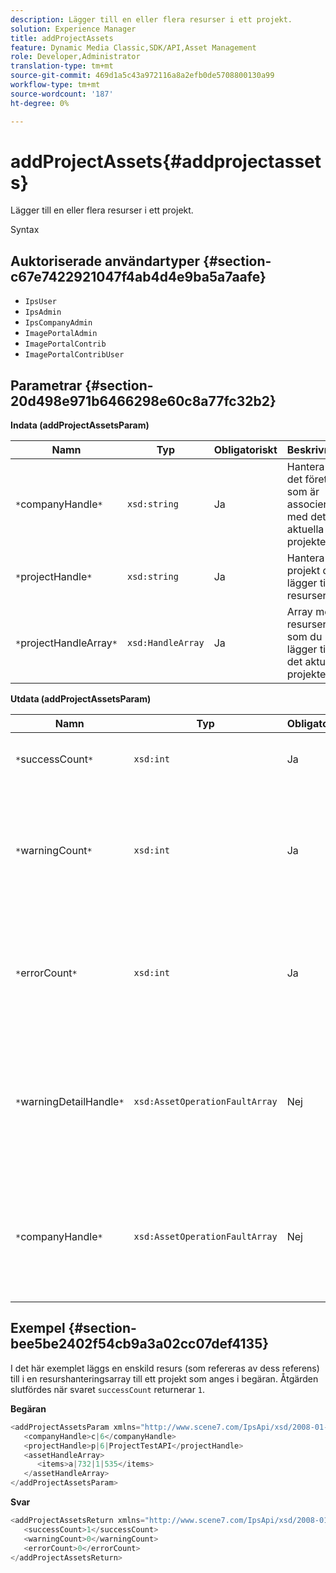 ```yaml
---
description: Lägger till en eller flera resurser i ett projekt.
solution: Experience Manager
title: addProjectAssets
feature: Dynamic Media Classic,SDK/API,Asset Management
role: Developer,Administrator
translation-type: tm+mt
source-git-commit: 469d1a5c43a972116a8a2efb0de5708800130a99
workflow-type: tm+mt
source-wordcount: '187'
ht-degree: 0%

---
```



# addProjectAssets{#addprojectassets}

Lägger till en eller flera resurser i ett projekt.

Syntax

## Auktoriserade användartyper {#section-c67e7422921047f4ab4d4e9ba5a7aafe}

* `IpsUser`
* `IpsAdmin`
* `IpsCompanyAdmin`
* `ImagePortalAdmin`
* `ImagePortalContrib`
* `ImagePortalContribUser`

## Parametrar {#section-20d498e971b6466298e60c8a77fc32b2}

**Indata (addProjectAssetsParam)**

| Namn | Typ | Obligatoriskt | Beskrivning |
|---|---|---|---|
| `*`companyHandle`*` | `xsd:string` | Ja | Hantera till det företag som är associerat med det aktuella projektet. |
| `*`projectHandle`*` | `xsd:string` | Ja | Hantera det projekt du lägger till resurser i. |
| `*`projectHandleArray`*` | `xsd:HandleArray` | Ja | Array med resurser som du lägger till i det aktuella projektet. |

**Utdata (addProjectAssetsParam)**

| Namn | Typ | Obligatoriskt | Beskrivning |
|---|---|---|---|
| `*`successCount`*` | `xsd:int` | Ja | Antalet resurser som lagts till. |
| `*`warningCount`*` | `xsd:int` | Ja | Antalet varningar som genereras när åtgärden försökte lägga till resurser i ett projekt. |
| `*`errorCount`*` | `xsd:int` | Ja | Antalet fel som genererades när åtgärden försökte lägga till resurser i ett projekt. |
| `*`warningDetailHandle`*` | `xsd:AssetOperationFaultArray` | Nej | Array med varningar som genereras av resurser när åtgärden försökte lägga till dem i ett projekt. |
| `*`companyHandle`*` | `xsd:AssetOperationFaultArray` | Nej | Array med fel som genereras av resurser när åtgärden försökte lägga till dem i ett projekt. |

## Exempel {#section-bee5be2402f54cb9a3a02cc07def4135}

I det här exemplet läggs en enskild resurs (som refereras av dess referens) till i en resurshanteringsarray till ett projekt som anges i begäran. Åtgärden slutfördes när svaret `successCount` returnerar `1`.

**Begäran**

```java
<addProjectAssetsParam xmlns="http://www.scene7.com/IpsApi/xsd/2008-01-15">
   <companyHandle>c|6</companyHandle>
   <projectHandle>p|6|ProjectTestAPI</projectHandle>
   <assetHandleArray>
      <items>a|732|1|535</items>
   </assetHandleArray>
</addProjectAssetsParam>
```

**Svar**

```java
<addProjectAssetsReturn xmlns="http://www.scene7.com/IpsApi/xsd/2008-01-15">
   <successCount>1</successCount>
   <warningCount>0</warningCount>
   <errorCount>0</errorCount>
</addProjectAssetsReturn>
```

